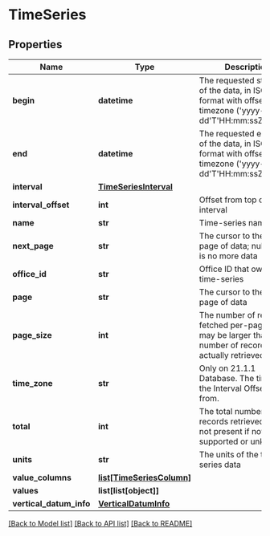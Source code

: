 # TimeSeries

## Properties
Name | Type | Description | Notes
------------ | ------------- | ------------- | -------------
**begin** | **datetime** | The requested start time of the data, in ISO-8601 format with offset and timezone (&#x27;yyyy-MM-dd&#x27;T&#x27;HH:mm:ssZ&#x27;[&#x27;VV&#x27;]&#x27;&#x27;) | [optional] 
**end** | **datetime** | The requested end time of the data, in ISO-8601 format with offset and timezone (&#x27;yyyy-MM-dd&#x27;T&#x27;HH:mm:ssZ&#x27;[&#x27;VV&#x27;]&#x27;&#x27;) | [optional] 
**interval** | [**TimeSeriesInterval**](TimeSeriesInterval.md) |  | [optional] 
**interval_offset** | **int** | Offset from top of interval | [optional] 
**name** | **str** | Time-series name | [optional] 
**next_page** | **str** | The cursor to the next page of data; null if there is no more data | [optional] 
**office_id** | **str** | Office ID that owns the time-series | [optional] 
**page** | **str** | The cursor to the current page of data | [optional] 
**page_size** | **int** | The number of records fetched per-page; this may be larger than the number of records actually retrieved | [optional] 
**time_zone** | **str** | Only on 21.1.1 Database. The timezone the Interval Offset is from. | [optional] 
**total** | **int** | The total number of records retrieved; null or not present if not supported or unknown | [optional] 
**units** | **str** | The units of the time series data | 
**value_columns** | [**list[TimeSeriesColumn]**](TimeSeriesColumn.md) |  | [optional] 
**values** | **list[list[object]]** |  | [optional] 
**vertical_datum_info** | [**VerticalDatumInfo**](VerticalDatumInfo.md) |  | [optional] 

[[Back to Model list]](../README.md#documentation-for-models) [[Back to API list]](../README.md#documentation-for-api-endpoints) [[Back to README]](../README.md)

